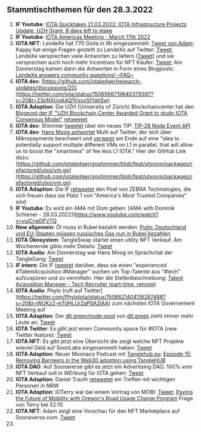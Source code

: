 ## Stammtischthemen für den 28.3.2022

1. **IF Youtube**: [IOTA Quicktakes 21.03.2022: IOTA Infrastructure Projects Update, UZH Grant, 8 days left to stake](https://www.youtube.com/watch?v=Y64nKbU0z98)
2. **IF Youtube**: [IOTA Americas Meeting - March 17th 2022](https://www.youtube.com/watch?v=K_xvUN3FWMM&t=13s)
3. **IOTA NFT**: LendeXe hat 770 Giota in 6h eingesammelt: [Tweet von Adam](https://twitter.com/adam_unchained/status/1505979095372292097?s=20&t=epZoVb8ikfnl1SdDA-NOvQ); Kappy hat einige Fragen gestellt zu LendeXe auf Twitter: [Tweet](https://twitter.com/Rob_Daykin/status/1505906528255107072?s=20&t=epZoVb8ikfnl1SdDA-NOvQ); LendeXe versprechen viele Antworten zu liefern ([Tweet](https://twitter.com/LendeXeFinance/status/1506705132951638018?s=20&t=WUKzZ-mTdHLUr2aP0A2lAA)) und sie versprechen auch noch mehr Incentives für NFT Käufer: [Tweet](https://twitter.com/LendeXeFinance/status/1506637302180814849?s=20&t=WUKzZ-mTdHLUr2aP0A2lAA); Am Donnerstag kamen dann die Antworten in Form eines Blogposts: [LendeXe answers community questions! ~FAQ~](https://medium.com/@LendeXeFinance/a59119104d2f)
4. **IOTA dev**: [https://github.com/iotaledger/research-updates/discussions/20](https://twitter.com/iota/status/1506566719640379397?s=20&t=23pNXUoAAQ1VxsoSIYahSw)
5. **IOTA Adoption**: Die UZH (University of Zürich) Blockchaincenter hat den [Blogpost der IF "UZH Blockchain Center Awarded Grant to study IOTA Consensus Model"](https://blog.iota.org/uzh-blockchain-center-awarded-grant-to-study-iota-consensus/) [retweetet](https://twitter.com/uzh_blockchain/status/1506603853101383688?s=20&t=v-6SFZo14SY6HuBMMmo2_w)
6. **IOTA dev**: Shimmer [tweetet](https://twitter.com/shimmernet/status/1506299930729717762?s=20&t=v-6SFZo14SY6HuBMMmo2_w) über ein neues TIP: [TIP-28 Node Event API](https://github.com/iotaledger/tips/pull/66)
7. **IOTA dev**: [Hans Moog antwortet](https://twitter.com/hus_qy/status/1506587877442007041?s=20&t=v-6SFZo14SY6HuBMMmo2_w) Multi auf Twitter, der sich über Mikropayments beschwert und [verweist](https://twitter.com/hus_qy/status/1506590639726764033?s=20&t=v-6SFZo14SY6HuBMMmo2_w) am Ende auf eine "idea to potentially support multiple different VMs on L1 in parallel, that will allow us to boost the "smartness" of fee less L1 IOTA." Hier der GitHub Link dazu:[https://github.com/iotaledger/goshimmer/blob/feat/utxovm/packages/refactored/utxo/vm.go](https://github.com/iotaledger/goshimmer/blob/feat/utxovm/packages/refactored/utxo/vm.go)
8. **IOTA Adaption**: Die IF [retweetet](https://twitter.com/iota/status/1506287255392030734?s=20&t=v-6SFZo14SY6HuBMMmo2_w) den Post von ZEBRA Technologies, die sich freuen dass sie Platz 1 von "America's Most Trusted Companies" sind
9. **IF Youtube**: Es wird ein AMA mit Dom geben: [AMA with Dominik Schiener - 28.03.2022](https://www.youtube.com/watch?v=yuiCrwDFV7Q
10. **New allgemein**: Öl muss in Rubel bezahlt werden: [Putin: Deutschland und EU-Staaten müssen russisches Gas nun in Rubel bezahlen](https://www.finanzen.net/nachricht/rohstoffe/kein-dollar-oder-euro-mehr-putin-deutschland-und-eu-staaten-muessen-russisches-gas-nun-in-rubel-bezahlen-11168681)
11. **IOTA Ökosystem**: TangleSwap startet einen utility NFT Verkauf. Am Wochenende gibts mehr Details: [Tweet](https://twitter.com/TangleSwapE/status/1506664371254185988?s=20&t=WUKzZ-mTdHLUr2aP0A2lAA)
12. **IOTA Audio**: Am Donnerstag war Hans Moog im Sprachchat der TangleGang: [Tweet](https://twitter.com/GangTangleTalk/status/1506619642311286787?s=20&t=WUKzZ-mTdHLUr2aP0A2lAA)
13. **IF intern**: Die IF [tweetet](https://twitter.com/iota/status/1506692603391131654?s=20&t=WUKzZ-mTdHLUr2aP0A2lAA) darüber, dass sie einen "experienced #TalentAcquisition #Manager" suchen um Top-Talente aus "#tech" aufzuspüren und zu vermitteln. Hier die Stellenbeschreibung: [Talent Acquisition Manager - Tech Recruiter (part-time, remote)](https://iota.bamboohr.com/jobs/view.php?id=199&source=aWQ9NA%3D%3D)
14. **IOTA Audio**: Phylo (ruft auf Twitter](https://twitter.com/PhyloIota/status/1506621404116287488?s=20&t=WUKzZ-mTdHLUr2aP0A2lAA) zum nächsten IOTA Governement Meeting auf
15. **IOTA Adaption**: Der [dlt.green/node-pool](https://dlt.green/node-pool) von [dlt.green](https://twitter.com/dlt_green) zieht immer mehr Leute an: [Tweet](https://twitter.com/dlt_green/status/1506732771330469899?s=20&t=WUKzZ-mTdHLUr2aP0A2lAA)
16. **IOTA Twitter**: Es gibt jezt einen Community space für #IOTA (new Twitter feature): [Tweet](https://twitter.com/accretionist/status/1506792664598986752?s=20&t=YUH4bZBdGary5cTAQo-tMg)
17. **IOTA NFT**: Es gibt jetzt eine Übersicht die zeigt welche NFT Projekte wieviel Geld auf SoonLabs eingesammelt haben: [Tweet](https://twitter.com/zizouIOTA/status/1506975838226550784?s=20&t=YUH4bZBdGary5cTAQo-tMg)
18. **IOTA Adaption**: Neuer Moonaco Podcast mit [Tanglehub.eu](https://tanglehub.eu/): [Episode 15: Removing Barrieers in the Web30 adoption using TangleHUB](https://open.spotify.com/episode/3ZJkHVCs7P201BIABa2Y6l?si=30b7c76dc34f49f6)
19. **IOTA DAO**: Auf Soonaverse gibt es jetzt ein Advertising DAO. 100% vom NFT Verkauf soll in WErbung für IOTA gehen: [Tweet](https://twitter.com/IotaDao/status/1507025088801091588?s=20&t=WJMhELgyQy-iBjoTHWoWog)
20. **IOTA Adaption**: Daniel Trauth [retweetet](https://twitter.com/DanielTrauth/status/1507078440918437904?s=20&t=WJMhELgyQy-iBjoTHWoWog) ein Treffen mit wichtigen Personen in NRW
21. **IOTA Adaption**: IOTerry war bei einem Vortrag von MOBI: [Tweet](https://twitter.com/io_terry/status/1507116572573323265?s=20&t=WJMhELgyQy-iBjoTHWoWog); [Paving the Future of Mobility with Oregon's Road Usage Charge Program](https://www.youtube.com/watch?v=UfutrxGfFro) Frage von Terry bei 52:10
22. **IOTA NFT**: Adam zeigt eine Vorschau für den NFT Marketplace auf Soonaverse.com: [Tweet](https://twitter.com/adam_unchained/status/1507248564711268355?s=20&t=WJMhELgyQy-iBjoTHWoWog)
23. 
